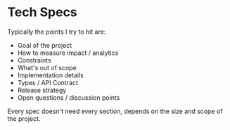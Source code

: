 # Tech Specs
Typically the points I try to hit are:

* Goal of the project
* How to measure impact / analytics
* Constraints
* What's out of scope
* Implementation details
* Types / API Contract
* Release strategy
* Open questions / discussion points


Every spec doesn't need every section, depends on the size and scope of the project.